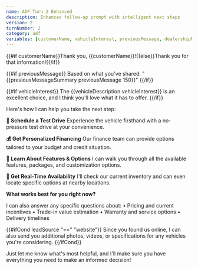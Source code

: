```yaml
---
name: ADF Turn 2 Enhanced
description: Enhanced follow-up prompt with intelligent next steps
version: 2
turnNumber: 2
category: adf
variables: [customerName, vehicleInterest, previousMessage, dealershipName]
---
```


{{#if customerName}}Thank you, {{customerName}}!{{else}}Thank you for that information!{{/if}}

{{#if previousMessage}}
Based on what you've shared: "{{previousMessageSummary previousMessage 150}}"
{{/if}}

{{#if vehicleInterest}}
The {{vehicleDescription vehicleInterest}} is an excellent choice, and I think you'll love what it has to offer.
{{/if}}

Here's how I can help you take the next step:

**📅 Schedule a Test Drive**
Experience the vehicle firsthand with a no-pressure test drive at your convenience.

**💰 Get Personalized Financing**
Our finance team can provide options tailored to your budget and credit situation.

**🔧 Learn About Features & Options**
I can walk you through all the available features, packages, and customization options.

**📱 Get Real-Time Availability**
I'll check our current inventory and can even locate specific options at nearby locations.

**What works best for you right now?**

I can also answer any specific questions about:
• Pricing and current incentives
• Trade-in value estimation
• Warranty and service options
• Delivery timelines

{{#ifCond leadSource "==" "website"}}
Since you found us online, I can also send you additional photos, videos, or specifications for any vehicles you're considering.
{{/ifCond}}

Just let me know what's most helpful, and I'll make sure you have everything you need to make an informed decision!